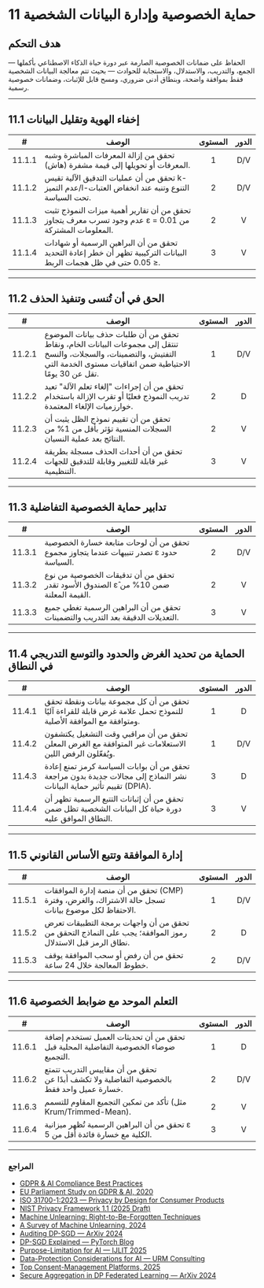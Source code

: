 # 11 حماية الخصوصية وإدارة البيانات الشخصية

## هدف التحكم

الحفاظ على ضمانات الخصوصية الصارمة عبر دورة حياة الذكاء الاصطناعي بأكملها — الجمع، والتدريب، والاستدلال، والاستجابة للحوادث — بحيث تتم معالجة البيانات الشخصية فقط بموافقة واضحة، وبنطاق أدنى ضروري، ومسح قابل للإثبات، وضمانات خصوصية رسمية.

---

## 11.1 إخفاء الهوية وتقليل البيانات

|   #    | الوصف                                                                                                            | المستوى | الدور |
| :----: | ---------------------------------------------------------------------------------------------------------------- | :-----: | :---: |
| 11.1.1 | تحقق من إزالة المعرفات المباشرة وشبه المعرفات أو تحويلها إلى قيمة مشفرة (هاش).                                   |    1    |  D/V  |
| 11.1.2 | تحقق من أن عمليات التدقيق الآلية تقيس k-عدم التميز/l-التنوع وتنبه عند انخفاض العتبات تحت السياسة.                |    2    |  D/V  |
| 11.1.3 | تحقق من أن تقارير أهمية ميزات النموذج تثبت عدم وجود تسرب معرف يتجاوز ε = 0.01 من المعلومات المشتركة.             |    2    |   V   |
| 11.1.4 | تحقق من أن البراهين الرسمية أو شهادات البيانات التركيبية تظهر أن خطر إعادة التحديد ≤ 0.05 حتى في ظل هجمات الربط. |    3    |   V   |

---

## 11.2 الحق في أن تُنسى وتنفيذ الحذف

|   #    | الوصف                                                                                                                                                                        | المستوى | الدور |
| :----: | ---------------------------------------------------------------------------------------------------------------------------------------------------------------------------- | :-----: | :---: |
| 11.2.1 | تحقق من أن طلبات حذف بيانات الموضوع تنتقل إلى مجموعات البيانات الخام، ونقاط التفتيش، والتضمينات، والسجلات، والنسخ الاحتياطية ضمن اتفاقيات مستوى الخدمة التي تقل عن 30 يومًا. |    1    |  D/V  |
| 11.2.2 | تحقق من أن إجراءات "إلغاء تعلم الآلة" تعيد تدريب النموذج فعليًا أو تقرب الإزالة باستخدام خوارزميات الإلغاء المعتمدة.                                                         |    2    |   D   |
| 11.2.3 | تحقق من أن تقييم نموذج الظل يثبت أن السجلات المنسية تؤثر بأقل من 1% من النتائج بعد عملية النسيان.                                                                            |    2    |   V   |
| 11.2.4 | تحقق من أن أحداث الحذف مسجلة بطريقة غير قابلة للتغيير وقابلة للتدقيق للجهات التنظيمية.                                                                                       |    3    |   V   |

---

## 11.3 تدابير حماية الخصوصية التفاضلية

|   #    | الوصف                                                                                  | المستوى | الدور |
| :----: | -------------------------------------------------------------------------------------- | :-----: | :---: |
| 11.3.1 | تحقق من أن لوحات متابعة خسارة الخصوصية تصدر تنبيهات عندما يتجاوز مجموع ε حدود السياسة. |    2    |  D/V  |
| 11.3.2 | تحقق من أن تدقيقات الخصوصية من نوع الصندوق الأسود تقدر ε̂ ضمن 10% من القيمة المعلنة.   |    2    |   V   |
| 11.3.3 | تحقق من أن البراهين الرسمية تغطي جميع التعديلات الدقيقة بعد التدريب والتضمينات.        |    3    |   V   |

---

## 11.4 الحماية من تحديد الغرض والحدود والتوسع التدريجي في النطاق

|   #    | الوصف                                                                                                                 | المستوى | الدور |
| :----: | --------------------------------------------------------------------------------------------------------------------- | :-----: | :---: |
| 11.4.1 | تحقق من أن كل مجموعة بيانات ونقطة تحقق للنموذج تحمل علامة غرض قابلة للقراءة آليًا ومتوافقة مع الموافقة الأصلية.       |    1    |   D   |
| 11.4.2 | تحقق من أن مراقبي وقت التشغيل يكتشفون الاستعلامات غير المتوافقة مع الغرض المعلن ويُفعّلون الرفض اللين.                |    1    |  D/V  |
| 11.4.3 | تحقق من أن بوابات السياسة كرمز تمنع إعادة نشر النماذج إلى مجالات جديدة بدون مراجعة تقييم تأثير حماية البيانات (DPIA). |    3    |   D   |
| 11.4.4 | تحقق من أن إثباتات التتبع الرسمية تظهر أن دورة حياة كل البيانات الشخصية تظل ضمن النطاق الموافق عليه.                  |    3    |   V   |

---

## 11.5 إدارة الموافقة وتتبع الأساس القانوني

|   #    | الوصف                                                                                                     | المستوى | الدور |
| :----: | --------------------------------------------------------------------------------------------------------- | :-----: | :---: |
| 11.5.1 | تحقق من أن منصة إدارة الموافقات (CMP) تسجل حالة الاشتراك، والغرض، وفترة الاحتفاظ لكل موضوع بيانات.        |    1    |  D/V  |
| 11.5.2 | تحقق من أن واجهات برمجة التطبيقات تعرض رموز الموافقة؛ يجب على النماذج التحقق من نطاق الرمز قبل الاستدلال. |    2    |   D   |
| 11.5.3 | تحقق من أن رفض أو سحب الموافقة يوقف خطوط المعالجة خلال 24 ساعة.                                           |    2    |  D/V  |

---

## 11.6 التعلم الموحد مع ضوابط الخصوصية

|   #    | الوصف                                                                                      | المستوى | الدور |
| :----: | ------------------------------------------------------------------------------------------ | :-----: | :---: |
| 11.6.1 | تحقق من أن تحديثات العميل تستخدم إضافة ضوضاء الخصوصية التفاضلية المحلية قبل التجميع.       |    1    |   D   |
| 11.6.2 | تحقق من أن مقاييس التدريب تتمتع بالخصوصية التفاضلية ولا تكشف أبدًا عن خسارة عميل واحد فقط. |    2    |  D/V  |
| 11.6.3 | تأكد من تمكين التجميع المقاوم للتسمم (مثل Krum/Trimmed-Mean).                              |    2    |   V   |
| 11.6.4 | تحقق من أن البراهين الرسمية تُظهر ميزانية ε الكلية مع خسارة فائدة أقل من 5.                |    3    |   V   |

---

### المراجع

* [GDPR & AI Compliance Best Practices](https://www.exabeam.com/explainers/gdpr-compliance/the-intersection-of-gdpr-and-ai-and-6-compliance-best-practices/)
* [EU Parliament Study on GDPR & AI, 2020](https://www.europarl.europa.eu/RegData/etudes/STUD/2020/641530/EPRS_STU%282020%29641530_EN.pdf)
* [ISO 31700-1:2023 — Privacy by Design for Consumer Products](https://www.iso.org/standard/84977.html)
* [NIST Privacy Framework 1.1 (2025 Draft)](https://www.nist.gov/privacy-framework)
* [Machine Unlearning: Right-to-Be-Forgotten Techniques](https://www.kaggle.com/code/tamlhp/machine-unlearning-the-right-to-be-forgotten)
* [A Survey of Machine Unlearning, 2024](https://arxiv.org/html/2209.02299v6)
* [Auditing DP-SGD — ArXiv 2024](https://arxiv.org/html/2405.14106v4)
* [DP-SGD Explained — PyTorch Blog](https://medium.com/pytorch/differential-privacy-series-part-1-dp-sgd-algorithm-explained-12512c3959a3)
* [Purpose-Limitation for AI — IJLIT 2025](https://academic.oup.com/ijlit/article/doi/10.1093/ijlit/eaaf003/8121663)
* [Data-Protection Considerations for AI — URM Consulting](https://www.urmconsulting.com/blog/data-protection-considerations-for-artificial-intelligence-ai)
* [Top Consent-Management Platforms, 2025](https://www.enzuzo.com/blog/best-consent-management-platforms)
* [Secure Aggregation in DP Federated Learning — ArXiv 2024](https://arxiv.org/abs/2407.19286)

